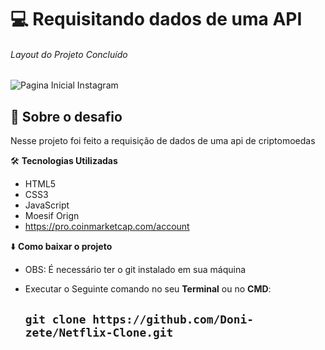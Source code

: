 
 # :computer:  Requisitando dados de uma API
######  Layout do Projeto Concluído
![Pagina Inicial Instagram](https://github.com/Doni-zete/Api-Criptomoedas/blob/main/cripto.gif)

## :rocket: Sobre o desafio


 Nesse projeto foi feito a requisição de dados de uma api de criptomoedas  

:hammer_and_wrench: **Tecnologias Utilizadas**
* HTML5
* CSS3
* JavaScript
* Moesif Orign
* https://pro.coinmarketcap.com/account

:arrow_down: **Como baixar o projeto**

* OBS: É necessário ter o git instalado em sua máquina
* Executar o Seguinte comando no seu **Terminal** ou no **CMD**:

  ## `git clone https://github.com/Doni-zete/Netflix-Clone.git`
        
        
        

